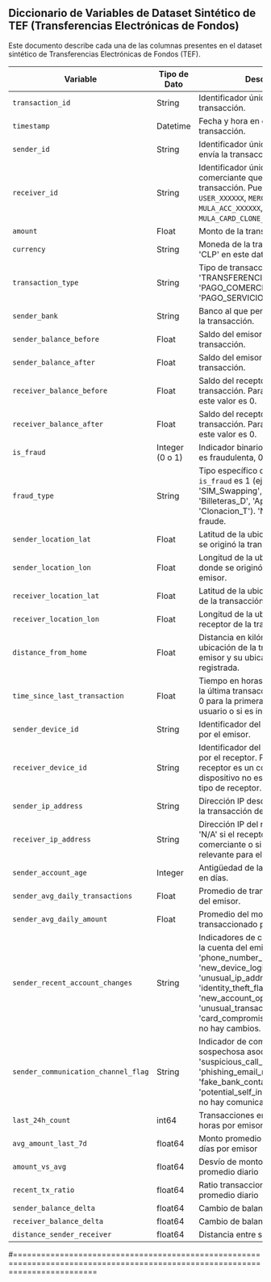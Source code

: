 ## Diccionario de Variables de Dataset Sintético de TEF (Transferencias Electrónicas de Fondos)

Este documento describe cada una de las columnas presentes en el dataset sintético de Transferencias Electrónicas de Fondos (TEF).

| Variable | Tipo de Dato | Descripción |
|---|---|---|
| `transaction_id` | String | Identificador único de la transacción. |
| `timestamp` | Datetime | Fecha y hora en que se realizó la transacción. |
| `sender_id` | String | Identificador único del usuario que envía la transacción. |
| `receiver_id` | String | Identificador único del usuario o comerciante que recibe la transacción. Puede ser un `USER_XXXXXX`, `MERCHANT_XXXXXX`, `MULA_ACC_XXXXXX`, `MULA_CARD_CLONE_XXXXXX`. |
| `amount` | Float | Monto de la transacción en CLP. |
| `currency` | String | Moneda de la transacción (siempre 'CLP' en este dataset). |
| `transaction_type` | String | Tipo de transacción (ej. 'TRANSFERENCIA', 'PAGO_COMERCIO', 'PAGO_SERVICIO', 'PAGO_CUENTA'). |
| `sender_bank` | String | Banco al que pertenece el emisor de la transacción. |
| `sender_balance_before` | Float | Saldo del emisor antes de la transacción. |
| `sender_balance_after` | Float | Saldo del emisor después de la transacción. |
| `receiver_balance_before` | Float | Saldo del receptor antes de la transacción. Para comerciantes, este valor es 0. |
| `receiver_balance_after` | Float | Saldo del receptor después de la transacción. Para comerciantes, este valor es 0. |
| `is_fraud` | Integer (0 o 1) | Indicador binario: 1 si la transacción es fraudulenta, 0 si es legítima. |
| `fraud_type` | String | Tipo específico de fraude si `is_fraud` es 1 (ej. 'Vishing/Phishing', 'SIM_Swapping', 'Autofraude', 'Billeteras_D', 'Apertura_Na', 'Clonacion_T'). 'None' si no es fraude. |
| `sender_location_lat` | Float | Latitud de la ubicación desde donde se originó la transacción del emisor. |
| `sender_location_lon` | Float | Longitud de la ubicación desde donde se originó la transacción del emisor. |
| `receiver_location_lat` | Float | Latitud de la ubicación del receptor de la transacción. |
| `receiver_location_lon` | Float | Longitud de la ubicación del receptor de la transacción. |
| `distance_from_home` | Float | Distancia en kilómetros entre la ubicación de la transacción del emisor y su ubicación 'hogar' registrada. |
| `time_since_last_transaction` | Float | Tiempo en horas transcurrido desde la última transacción del emisor. Es 0 para la primera transacción de un usuario o si es instantánea. |
| `sender_device_id` | String | Identificador del dispositivo utilizado por el emisor. |
| `receiver_device_id` | String | Identificador del dispositivo utilizado por el receptor. Puede ser 'N/A' si el receptor es un comerciante o si el dispositivo no es relevante para el tipo de receptor. |
| `sender_ip_address` | String | Dirección IP desde la que se originó la transacción del emisor. |
| `receiver_ip_address` | String | Dirección IP del receptor. Puede ser 'N/A' si el receptor es un comerciante o si la IP no es relevante para el tipo de receptor. |
| `sender_account_age` | Integer | Antigüedad de la cuenta del emisor en días. |
| `sender_avg_daily_transactions` | Float | Promedio de transacciones diarias del emisor. |
| `sender_avg_daily_amount` | Float | Promedio del monto diario transaccionado por el emisor. |
| `sender_recent_account_changes` | String | Indicadores de cambios recientes en la cuenta del emisor (ej. 'phone_number_change', 'new_device_login', 'unusual_ip_address', 'identity_theft_flag', 'new_account_opened_recently', 'unusual_transaction_pattern', 'card_compromised_flag'). 'none' si no hay cambios. |
| `sender_communication_channel_flag` | String | Indicador de comunicación sospechosa asociada al emisor (ej. 'suspicious_call_preceding_transfer', 'phishing_email_reported', 'fake_bank_contact', 'potential_self_initiated'). 'none' si no hay comunicación sospechosa. |
|`last_24h_count`| int64 | Transacciones en las últimas 24 horas por emisor
| `avg_amount_last_7d`| float64 | Monto promedio en los últimos 7 días por emisor
| `amount_vs_avg`| float64 | Desvío de monto respecto a promedio diario
|`recent_tx_ratio`| float64 | Ratio transacciones recientes / promedio diario
| `sender_balance_delta` | float64|Cambio de balance sender / receiver
| `receiver_balance_delta`| float64 | Cambio de balance receiver / sender
| `distance_sender_receiver`| float64 | Distancia entre sender y receiver

#==============================================================================================================================
